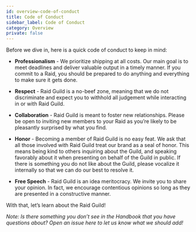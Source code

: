 ```yaml
---
id: overview-code-of-conduct
title: Code of Conduct
sidebar_label: Code of Conduct
category: Overview
private: false
---
```


Before we dive in, here is a quick code of conduct to keep in mind:

- **Professionalism** - We prioritize shipping at all costs. Our main goal is to meet deadlines and deliver valuable output in a timely manner. If you commit to a Raid, you should be prepared to do anything and everything to make sure it gets done.

- **Respect** - Raid Guild is a no-beef zone, meaning that we do not discriminate and expect you to withhold all judgement while interacting in or with Raid Guild.

- **Collaboration** - Raid Guild is meant to foster new relationships. Please be open to inviting new members to your Raid as you’re likely to be pleasantly surprised by what you find.

- **Honor** - Becoming a member of Raid Guild is no easy feat. We ask that all those involved with Raid Guild treat our brand as a seal of honor. This means being kind to others inquiring about the Guild, and speaking favorably about it when presenting on behalf of the Guild in public. If there is something you do not like about the Guild, please vocalize it internally so that we can do our best to resolve it.

- **Free Speech** - Raid Guild is an idea meritocracy. We invite you to share your opinion. In fact, we encourage contentious opinions so long as they are presented in a constructive manner.

With that, let’s learn about the Raid Guild!

_Note: Is there something you don’t see in the Handbook that you have questions about? Open an issue here to let us know what we should add!_

